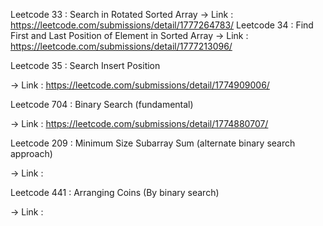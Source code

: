 Leetcode 33 :  Search in Rotated Sorted Array
-> Link : https://leetcode.com/submissions/detail/1777264783/
Leetcode 34 : Find First and Last Position of Element in Sorted Array 
-> Link : https://leetcode.com/submissions/detail/1777213096/

Leetcode 35 : Search Insert Position

-> Link : https://leetcode.com/submissions/detail/1774909006/

Leetcode 704 : Binary Search (fundamental)

-> Link : https://leetcode.com/submissions/detail/1774880707/

Leetcode 209 : Minimum Size Subarray Sum (alternate binary search approach) 

-> Link : 

Leetcode 441 : Arranging Coins (By binary search) 

-> Link : 
